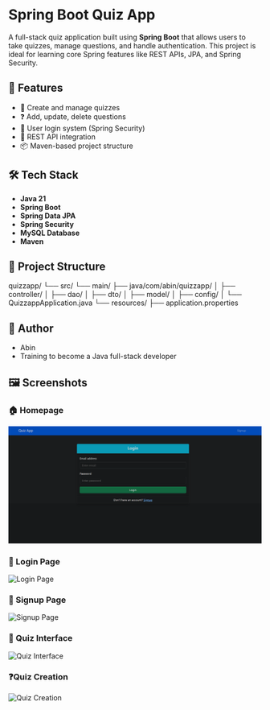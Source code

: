 # Spring Boot Quiz App

A full-stack quiz application built using **Spring Boot** that allows users to take quizzes, manage questions, and handle authentication. This project is ideal for learning core Spring features like REST APIs, JPA, and Spring Security.

## 🚀 Features

- 🧠 Create and manage quizzes
- ❓ Add, update, delete questions
- 👤 User login system (Spring Security)
- 📄 REST API integration
- 📦 Maven-based project structure

## 🛠️ Tech Stack

- **Java 21**
- **Spring Boot**
- **Spring Data JPA**
- **Spring Security**
- **MySQL Database**
- **Maven**

## 📁 Project Structure
quizzapp/
└── src/
└── main/
├── java/com/abin/quizzapp/
│ ├── controller/
│ ├── dao/
│ ├── dto/
│ ├── model/
│ ├── config/
│ └── QuizzappApplication.java
└── resources/
├── application.properties

## 🙋 Author
- Abin
- Training to become a Java full-stack developer

## 🖼️ Screenshots

### 🏠 Homepage
![Homepage](quizzapp/src/main/resources/static/screenshots/login.png)

### 🔐 Login Page
![Login Page](screenshots/login.png)

### 📝 Signup Page
![Signup Page](screenshots/signup.png)

### 🧠 Quiz Interface
![Quiz Interface](screenshots/quiz.png)

### ❓Quiz Creation
![Quiz Creation](screenshots/quizcreate.png)



